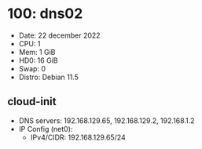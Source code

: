 # 100: dns02

* Date: 22 december 2022
* CPU: 1
* Mem: 1 GiB
* HD0: 16 GiB
* Swap: 0
* Distro: Debian 11.5

## cloud-init

  * DNS servers: 192.168.129.65, 192.168.129.2, 192.168.1.2
  * IP Config (net0):
    - IPv4/CIDR: 192.168.129.65/24

